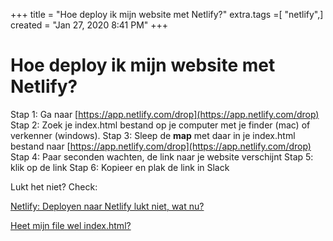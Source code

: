 +++
title = "Hoe deploy ik mijn website met Netlify?"
extra.tags =[ "netlify",]
created = "Jan 27, 2020 8:41 PM"
+++
# Hoe deploy ik mijn website met Netlify?


Stap 1: Ga naar [https://app.netlify.com/drop](https://app.netlify.com/drop) 
Stap 2: Zoek je index.html bestand op je computer met je finder (mac) of verkenner (windows). 
Stap 3: Sleep de **map** met daar in je index.html bestand naar [https://app.netlify.com/drop](https://app.netlify.com/drop) 
Stap 4: Paar seconden wachten, de link naar je website verschijnt
Stap 5: klik op de link 
Stap 6: Kopieer en plak de link in Slack

Lukt het niet? Check:

[Netlify: Deployen naar Netlify lukt niet, wat nu?](@/deployen-naar-netlify-lukt-niet--wat-nu.md)

[Heet mijn file wel index.html?](@/heet-mijn-file-wel-index.html.md)